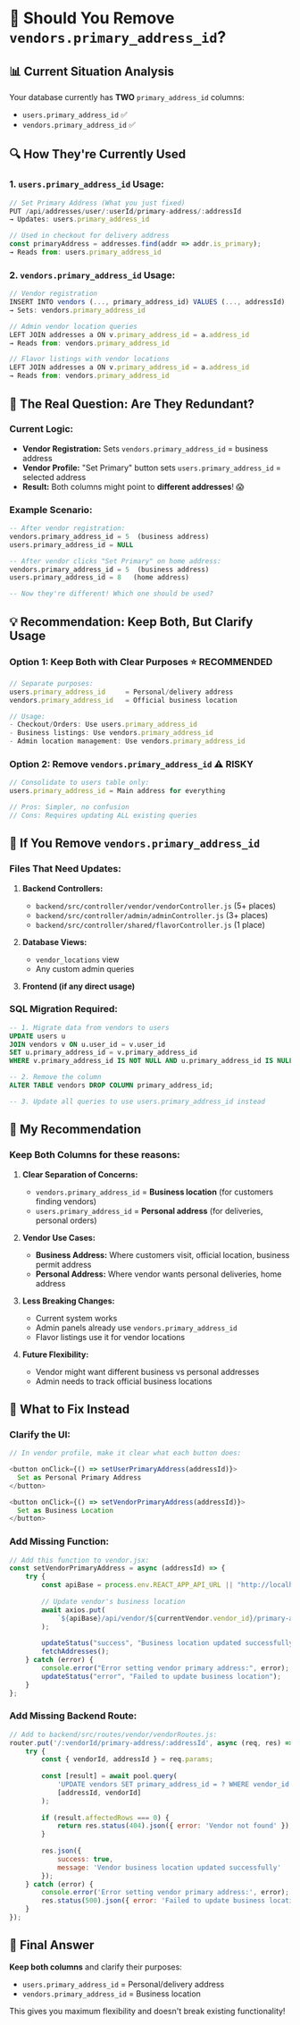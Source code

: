 # 🤔 Should You Remove `vendors.primary_address_id`?

## 📊 **Current Situation Analysis**

Your database currently has **TWO** `primary_address_id` columns:
- `users.primary_address_id` ✅
- `vendors.primary_address_id` ✅

## 🔍 **How They're Currently Used**

### **1. `users.primary_address_id` Usage:**
```javascript
// Set Primary Address (What you just fixed)
PUT /api/addresses/user/:userId/primary-address/:addressId
→ Updates: users.primary_address_id

// Used in checkout for delivery address
const primaryAddress = addresses.find(addr => addr.is_primary);
→ Reads from: users.primary_address_id
```

### **2. `vendors.primary_address_id` Usage:**
```javascript
// Vendor registration
INSERT INTO vendors (..., primary_address_id) VALUES (..., addressId)
→ Sets: vendors.primary_address_id

// Admin vendor location queries
LEFT JOIN addresses a ON v.primary_address_id = a.address_id
→ Reads from: vendors.primary_address_id

// Flavor listings with vendor locations
LEFT JOIN addresses a ON v.primary_address_id = a.address_id  
→ Reads from: vendors.primary_address_id
```

## 🎯 **The Real Question: Are They Redundant?**

### **Current Logic:**
- **Vendor Registration:** Sets `vendors.primary_address_id` = business address
- **Vendor Profile:** "Set Primary" button sets `users.primary_address_id` = selected address
- **Result:** Both columns might point to **different addresses**! 😱

### **Example Scenario:**
```sql
-- After vendor registration:
vendors.primary_address_id = 5  (business address)
users.primary_address_id = NULL

-- After vendor clicks "Set Primary" on home address:
vendors.primary_address_id = 5  (business address) 
users.primary_address_id = 8   (home address)

-- Now they're different! Which one should be used?
```

## 💡 **Recommendation: Keep Both, But Clarify Usage**

### **Option 1: Keep Both with Clear Purposes** ⭐ **RECOMMENDED**
```javascript
// Separate purposes:
users.primary_address_id     = Personal/delivery address
vendors.primary_address_id   = Official business location

// Usage:
- Checkout/Orders: Use users.primary_address_id
- Business listings: Use vendors.primary_address_id  
- Admin location management: Use vendors.primary_address_id
```

### **Option 2: Remove `vendors.primary_address_id`** ⚠️ **RISKY**
```javascript
// Consolidate to users table only:
users.primary_address_id = Main address for everything

// Pros: Simpler, no confusion
// Cons: Requires updating ALL existing queries
```

## 🚨 **If You Remove `vendors.primary_address_id`**

### **Files That Need Updates:**
1. **Backend Controllers:**
   - `backend/src/controller/vendor/vendorController.js` (5+ places)
   - `backend/src/controller/admin/adminController.js` (3+ places)  
   - `backend/src/controller/shared/flavorController.js` (1 place)

2. **Database Views:**
   - `vendor_locations` view
   - Any custom admin queries

3. **Frontend (if any direct usage)**

### **SQL Migration Required:**
```sql
-- 1. Migrate data from vendors to users
UPDATE users u
JOIN vendors v ON u.user_id = v.user_id  
SET u.primary_address_id = v.primary_address_id
WHERE v.primary_address_id IS NOT NULL AND u.primary_address_id IS NULL;

-- 2. Remove the column
ALTER TABLE vendors DROP COLUMN primary_address_id;

-- 3. Update all queries to use users.primary_address_id instead
```

## 🎯 **My Recommendation**

### **Keep Both Columns** for these reasons:

1. **Clear Separation of Concerns:**
   - `vendors.primary_address_id` = **Business location** (for customers finding vendors)
   - `users.primary_address_id` = **Personal address** (for deliveries, personal orders)

2. **Vendor Use Cases:**
   - **Business Address:** Where customers visit, official location, business permit address
   - **Personal Address:** Where vendor wants personal deliveries, home address

3. **Less Breaking Changes:**
   - Current system works
   - Admin panels already use `vendors.primary_address_id`
   - Flavor listings use it for vendor locations

4. **Future Flexibility:**
   - Vendor might want different business vs personal addresses
   - Admin needs to track official business locations

## 🔧 **What to Fix Instead**

### **Clarify the UI:**
```javascript
// In vendor profile, make it clear what each button does:

<button onClick={() => setUserPrimaryAddress(addressId)}>
  Set as Personal Primary Address
</button>

<button onClick={() => setVendorPrimaryAddress(addressId)}>  
  Set as Business Location
</button>
```

### **Add Missing Function:**
```javascript
// Add this function to vendor.jsx:
const setVendorPrimaryAddress = async (addressId) => {
    try {
        const apiBase = process.env.REACT_APP_API_URL || "http://localhost:3001";
        
        // Update vendor's business location
        await axios.put(
            `${apiBase}/api/vendor/${currentVendor.vendor_id}/primary-address/${addressId}`
        );
        
        updateStatus("success", "Business location updated successfully!");
        fetchAddresses();
    } catch (error) {
        console.error("Error setting vendor primary address:", error);
        updateStatus("error", "Failed to update business location");
    }
};
```

### **Add Missing Backend Route:**
```javascript
// Add to backend/src/routes/vendor/vendorRoutes.js:
router.put('/:vendorId/primary-address/:addressId', async (req, res) => {
    try {
        const { vendorId, addressId } = req.params;
        
        const [result] = await pool.query(
            'UPDATE vendors SET primary_address_id = ? WHERE vendor_id = ?',
            [addressId, vendorId]
        );
        
        if (result.affectedRows === 0) {
            return res.status(404).json({ error: 'Vendor not found' });
        }
        
        res.json({ 
            success: true, 
            message: 'Vendor business location updated successfully' 
        });
    } catch (error) {
        console.error('Error setting vendor primary address:', error);
        res.status(500).json({ error: 'Failed to update business location' });
    }
});
```

## 🎉 **Final Answer**

**Keep both columns** and clarify their purposes:
- `users.primary_address_id` = Personal/delivery address  
- `vendors.primary_address_id` = Business location

This gives you maximum flexibility and doesn't break existing functionality!
















